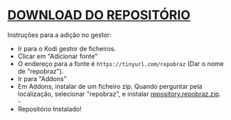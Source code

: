 # <a href="repository.repobraz.zip">DOWNLOAD DO REPOSITÓRIO</a>

Instruções para a adição no gestor:


<p align="left">
  <ul>
    <li>Ir para o Kodi gestor de ficheiros.</li>
    <li>Clicar em "Adicionar fonte"</li>
    <li>O endereço para a fonte é <code>https://tinyurl.com/repobraz</code> (Dar o nome de "repobraz").</li>
    <li>Ir para "Addons"</li>
    <li>Em Addons, instalar de um ficheiro zip. Quando perguntar pela localização, selecionar "repobraz", e instalar <a href="repository.repobraz.zip">repository.repobraz.zip</a>.</li>
    -
    <li>Repositório Instalado!</li>
    
</ul>

                                      
                                       

</p>

